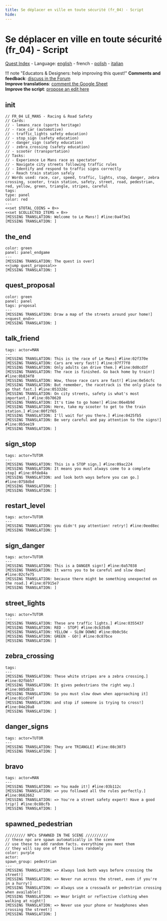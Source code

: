 ```yaml
---
title: Se déplacer en ville en toute sécurité (fr_04) - Script
hide:
---
```


# Se déplacer en ville en toute sécurité (fr_04) - Script
[Quest Index](./index.fr.md) - Language: [english](./fr_04-script.md) - french - [polish](./fr_04-script.pl.md) - [italian](./fr_04-script.it.md)

!!! note "Educators & Designers: help improving this quest!"
    **Comments and feedback**: [discuss in the Forum](https://vgwb.discourse.group/t/fr-04-road-safety-les-mans/40/1)  
    **Improve translations**: [comment the Google Sheet](https://docs.google.com/spreadsheets/d/1FPFOy8CHor5ArSg57xMuPAG7WM27-ecDOiU-OmtHgjw/edit?gid=1892167235#gid=1892167235)  
    **Improve the script**: [propose an edit here](https://github.com/vgwb/Antura/blob/main/Assets/_discover/_quests/FR_04%20Le%20Mans%20Streets/FR_04%20Le%20Mans%20Streets%20-%20Yarn%20Script.yarn)  

<a id="ys-node-init"></a>
## init

<div class="yarn-node" data-title="init"><pre class="yarn-code" style="--node-color:red"><code><span class="yarn-header-dim">// FR_04 LE_MANS - Racing &amp; Road Safety</span>
<span class="yarn-header-dim">// Cards:</span>
<span class="yarn-header-dim">// - lemans_race (sports heritage)</span>
<span class="yarn-header-dim">// - race_car (automotive)</span>
<span class="yarn-header-dim">// - traffic_lights safety education)</span>
<span class="yarn-header-dim">// - stop_sign (safety education)</span>
<span class="yarn-header-dim">// - danger_sign (safety education)</span>
<span class="yarn-header-dim">// - zebra_crossing (safety education)</span>
<span class="yarn-header-dim">// - scooter (transportation)</span>
<span class="yarn-header-dim">// Tasks:</span>
<span class="yarn-header-dim">// - Experience Le Mans race as spectator</span>
<span class="yarn-header-dim">// - Navigate city streets following traffic rules</span>
<span class="yarn-header-dim">// - Identify and respond to traffic signs correctly</span>
<span class="yarn-header-dim">// - Reach train station safely</span>
<span class="yarn-header-dim">// Words used: race, car, speed, traffic, lights, stop, danger, zebra crossing, scooter, train station, safety, street, road, pedestrian, red, yellow, green, triangle, stripes, careful</span>
<span class="yarn-header-dim">tags:</span>
<span class="yarn-header-dim">type: panel</span>
<span class="yarn-header-dim">color: red</span>
<span class="yarn-header-dim">---</span>
<span class="yarn-cmd">&lt;&lt;set $TOTAL_COINS = 0&gt;&gt;</span>
<span class="yarn-cmd">&lt;&lt;set $COLLECTED_ITEMS = 0&gt;&gt;</span>
<span class="yarn-line">[MISSING TRANSLATION: Welcome to Le Mans!] <span class="yarn-meta">#line:0a4f3e1</span></span>
[MISSING TRANSLATION: ]
</code></pre></div>

<a id="ys-node-the-end"></a>
## the_end

<div class="yarn-node" data-title="the_end"><pre class="yarn-code" style="--node-color:green"><code><span class="yarn-header-dim">color: green</span>
<span class="yarn-header-dim">panel: panel_endgame</span>
<span class="yarn-header-dim">---</span>
[MISSING TRANSLATION: The quest is over]
<span class="yarn-cmd">&lt;&lt;jump quest_proposal&gt;&gt;</span>
[MISSING TRANSLATION: ]
</code></pre></div>

<a id="ys-node-quest-proposal"></a>
## quest_proposal

<div class="yarn-node" data-title="quest_proposal"><pre class="yarn-code" style="--node-color:green"><code><span class="yarn-header-dim">color: green</span>
<span class="yarn-header-dim">panel: panel</span>
<span class="yarn-header-dim">tags: proposal</span>
<span class="yarn-header-dim">---</span>
[MISSING TRANSLATION: Draw a map of the streets around your home!]
<span class="yarn-cmd">&lt;&lt;quest_end&gt;&gt;</span>
[MISSING TRANSLATION: ]
</code></pre></div>

<a id="ys-node-talk-friend"></a>
## talk_friend

<div class="yarn-node" data-title="talk_friend"><pre class="yarn-code"><code><span class="yarn-header-dim">tags: actor=MAN</span>
<span class="yarn-header-dim">---</span>
<span class="yarn-line">[MISSING TRANSLATION: This is the race of Le Mans] <span class="yarn-meta">#line:02f370e </span></span>
<span class="yarn-line">[MISSING TRANSLATION: Cars are very fast!] <span class="yarn-meta">#line:07f77f0 </span></span>
<span class="yarn-line">[MISSING TRANSLATION: Only adults can drive them.] <span class="yarn-meta">#line:0d0cd3f </span></span>
<span class="yarn-line">[MISSING TRANSLATION: The race is finished. Go back home by train!] <span class="yarn-meta">#line:0b834f8 </span></span>
<span class="yarn-line">[MISSING TRANSLATION: Wow, those race cars are fast!] <span class="yarn-meta">#line:0e54cfc </span></span>
<span class="yarn-line">[MISSING TRANSLATION: But remember, the racetrack is the only place to go that fast.] <span class="yarn-meta">#line:053328c </span></span>
<span class="yarn-line">[MISSING TRANSLATION: On city streets, safety is what's most important.] <span class="yarn-meta">#line:0b70620 </span></span>
<span class="yarn-line">[MISSING TRANSLATION: It's time to go home!] <span class="yarn-meta">#line:06e4b9d </span></span>
<span class="yarn-line">[MISSING TRANSLATION: Here, take my scooter to get to the train station.] <span class="yarn-meta">#line:00f2f65 </span></span>
<span class="yarn-line">[MISSING TRANSLATION: I'll wait for you there.] <span class="yarn-meta">#line:0425fb5 </span></span>
<span class="yarn-line">[MISSING TRANSLATION: Be very careful and pay attention to the signs!] <span class="yarn-meta">#line:0b5ee19 </span></span>
[MISSING TRANSLATION: ]
</code></pre></div>

<a id="ys-node-sign-stop"></a>
## sign_stop

<div class="yarn-node" data-title="sign_stop"><pre class="yarn-code"><code><span class="yarn-header-dim">tags: actor=TUTOR</span>
<span class="yarn-header-dim">---</span>
<span class="yarn-line">[MISSING TRANSLATION: This is a STOP sign.] <span class="yarn-meta">#line:09ac224 </span></span>
<span class="yarn-line">[MISSING TRANSLATION: It means you must always come to a complete stop] <span class="yarn-meta">#line:0fde84a </span></span>
<span class="yarn-line">[MISSING TRANSLATION: and look both ways before you can go.] <span class="yarn-meta">#line:0758dbd </span></span>
[MISSING TRANSLATION: ]
[MISSING TRANSLATION: ]
</code></pre></div>

<a id="ys-node-restart-level"></a>
## restart_level

<div class="yarn-node" data-title="restart_level"><pre class="yarn-code"><code><span class="yarn-header-dim">tags: actor=TUTOR</span>
<span class="yarn-header-dim">---</span>
<span class="yarn-line">[MISSING TRANSLATION: you didn't pay attention! retry!] <span class="yarn-meta">#line:0eed8ec </span></span>
[MISSING TRANSLATION: ]
</code></pre></div>

<a id="ys-node-sign-danger"></a>
## sign_danger

<div class="yarn-node" data-title="sign_danger"><pre class="yarn-code"><code><span class="yarn-header-dim">tags: actor=TUTOR</span>
<span class="yarn-header-dim">---</span>
<span class="yarn-line">[MISSING TRANSLATION: This is a DANGER sign!] <span class="yarn-meta">#line:0a57038 </span></span>
<span class="yarn-line">[MISSING TRANSLATION: It warns you to be careful and slow down] <span class="yarn-meta">#line:02cfe75 </span></span>
<span class="yarn-line">[MISSING TRANSLATION: because there might be something unexpected on the road.] <span class="yarn-meta">#line:07915e7 </span></span>
[MISSING TRANSLATION: ]
</code></pre></div>

<a id="ys-node-street-lights"></a>
## street_lights

<div class="yarn-node" data-title="street_lights"><pre class="yarn-code"><code><span class="yarn-header-dim">tags: actor=TUTOR</span>
<span class="yarn-header-dim">---</span>
<span class="yarn-line">[MISSING TRANSLATION: These are traffic lights.] <span class="yarn-meta">#line:0355437 </span></span>
<span class="yarn-line">[MISSING TRANSLATION: RED - STOP] <span class="yarn-meta">#line:0cb35d6</span></span>
<span class="yarn-line">[MISSING TRANSLATION: YELLOW - SLOW DOWN] <span class="yarn-meta">#line:0b0c56c </span></span>
<span class="yarn-line">[MISSING TRANSLATION: GREEN - GO!] <span class="yarn-meta">#line:0c87bce </span></span>
[MISSING TRANSLATION: ]
</code></pre></div>

<a id="ys-node-zebra-crossing"></a>
## zebra_crossing

<div class="yarn-node" data-title="zebra_crossing"><pre class="yarn-code"><code><span class="yarn-header-dim">tags:  </span>
<span class="yarn-header-dim">---</span>
<span class="yarn-line">[MISSING TRANSLATION: These white stripes are a zebra crossing.] <span class="yarn-meta">#line:02fbb57 </span></span>
<span class="yarn-line">[MISSING TRANSLATION: It gives pedestrians the right way.] <span class="yarn-meta">#line:085d81b </span></span>
<span class="yarn-line">[MISSING TRANSLATION: So you must slow down when approaching it] <span class="yarn-meta">#line:01cd74f </span></span>
<span class="yarn-line">[MISSING TRANSLATION: and stop if someone is trying to cross!] <span class="yarn-meta">#line:04e20a8 </span></span>
[MISSING TRANSLATION: ]
</code></pre></div>

<a id="ys-node-danger-signs"></a>
## danger_signs

<div class="yarn-node" data-title="danger_signs"><pre class="yarn-code"><code><span class="yarn-header-dim">tags: actor=TUTOR</span>
<span class="yarn-header-dim">---</span>
<span class="yarn-line">[MISSING TRANSLATION: They are TRIANGLE] <span class="yarn-meta">#line:08c3073 </span></span>
[MISSING TRANSLATION: ]
</code></pre></div>

<a id="ys-node-bravo"></a>
## bravo

<div class="yarn-node" data-title="bravo"><pre class="yarn-code"><code><span class="yarn-header-dim">tags: actor=MAN</span>
<span class="yarn-header-dim">---</span>
<span class="yarn-line">[MISSING TRANSLATION: =&gt; You made it!] <span class="yarn-meta">#line:03b112c </span></span>
<span class="yarn-line">[MISSING TRANSLATION: =&gt; you followed all the rules perfectly.] <span class="yarn-meta">#line:0662662 </span></span>
<span class="yarn-line">[MISSING TRANSLATION: =&gt; You're a street safety expert! Have a good trip!] <span class="yarn-meta">#line:0c88cfb </span></span>
[MISSING TRANSLATION: ]
</code></pre></div>

<a id="ys-node-spawned-pedestrian"></a>
## spawned_pedestrian

<div class="yarn-node" data-title="spawned_pedestrian"><pre class="yarn-code" style="--node-color:purple"><code><span class="yarn-header-dim">///////// NPCs SPAWNED IN THE SCENE //////////</span>
<span class="yarn-header-dim">// these npc are spawn automatically in the scene</span>
<span class="yarn-header-dim">// use these to add random facts. everythime you meet them</span>
<span class="yarn-header-dim">// they will say one of these lines randomly</span>
<span class="yarn-header-dim">color: purple</span>
<span class="yarn-header-dim">actor: </span>
<span class="yarn-header-dim">spawn_group: pedestrian </span>
<span class="yarn-header-dim">---</span>
[MISSING TRANSLATION: =&gt; Always look both ways before crossing the street!]
[MISSING TRANSLATION: =&gt; Never run across the street, even if you're in a hurry!]
[MISSING TRANSLATION: =&gt; Always use a crosswalk or pedestrian crossing when available!]
[MISSING TRANSLATION: =&gt; Wear bright or reflective clothing when walking at night!]
[MISSING TRANSLATION: =&gt; Never use your phone or headphones when crossing the street!]
[MISSING TRANSLATION: ]
</code></pre></div>


